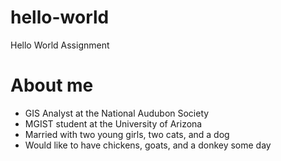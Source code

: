 # hello-world
Hello World Assignment

# About me
- GIS Analyst at the National Audubon Society
- MGIST student at the University of Arizona
- Married with two young girls, two cats, and a dog
- Would like to have chickens, goats, and a donkey some day
